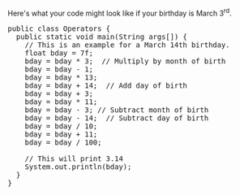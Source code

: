 Here's what your code might look like if your birthday is March 3<sup>rd</sup>.
<pre class="file">
public class Operators {
  public static void main(String args[]) {
    // This is an example for a March 14th birthday.
    float bday = 7f;
    bday = bday * 3;  // Multiply by month of birth
    bday = bday - 1;
    bday = bday * 13;
    bday = bday + 14;  // Add day of birth
    bday = bday + 3;
    bday = bday * 11;
    bday = bday - 3; // Subtract month of birth
    bday = bday - 14;  // Subtract day of birth
    bday = bday / 10;
    bday = bday + 11;
    bday = bday / 100;
    
    // This will print 3.14
    System.out.println(bday);
  }
}
</pre>